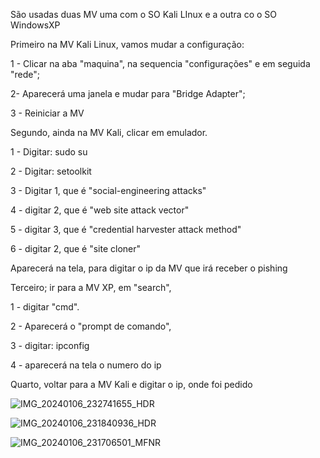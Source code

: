 São usadas duas MV uma com o SO Kali LInux e a outra co o SO WindowsXP

Primeiro na MV Kali Linux, vamos mudar a configuração:

1 - Clicar na aba "maquina", na sequencia "configurações" e em seguida "rede";

2- Aparecerá uma janela e mudar para "Bridge Adapter";

3 - Reiniciar a MV

Segundo, ainda na MV Kali, clicar em emulador.

1 - Digitar: sudo su

2 - Digitar: setoolkit

3 - Digitar 1, que é "social-engineering attacks"

4 - digitar 2, que é "web site attack vector"

5 - digitar 3, que é "credential harvester attack method"

6 - digitar 2, que é "site cloner"

Aparecerá na tela, para digitar o ip da MV que irá receber o pishing

Terceiro; ir para a MV XP, em "search", 

1 - digitar "cmd".

2 - Aparecerá o "prompt de comando", 

3 - digitar: ipconfig

4 - aparecerá na tela o numero do ip

Quarto, voltar para a MV Kali e digitar o ip, onde foi pedido

![IMG_20240106_232741655_HDR](https://github.com/AlyssaCrivellaro/KaliPishing/assets/114755240/6f48ec04-b535-47d1-b307-efc69a3a4918)

![IMG_20240106_231840936_HDR](https://github.com/AlyssaCrivellaro/KaliPishing/assets/114755240/0d30d96f-8b65-457c-ba56-3bdacb90e2a9)

![IMG_20240106_231706501_MFNR](https://github.com/AlyssaCrivellaro/KaliPishing/assets/114755240/f871ce27-2dc4-4e1b-ac91-8d5618db6cdb)
